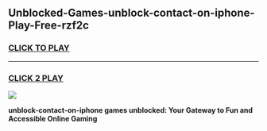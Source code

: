 
## Unblocked-Games-unblock-contact-on-iphone-Play-Free-rzf2c
<h3>
<a href="https://premium76.site?title=unblock-contact-on-iphone&ref=12A">CLICK TO PLAY</a></h3>
<hr>

<h3>
<a href="https://premium76.site?title=unblock-contact-on-iphone&ref=12A">CLICK 2 PLAY</a>
  
</h3>

<a href="https://premium76.site?title=unblock-contact-on-iphone&ref=12A"><img src="https://clearcache.store/games.png"></a>


**unblock-contact-on-iphone games unblocked: Your Gateway to Fun and Accessible Online Gaming**
